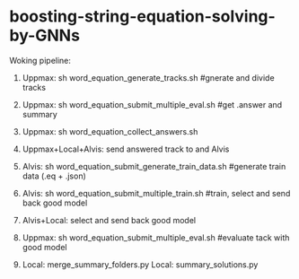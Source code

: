 # boosting-string-equation-solving-by-GNNs

Woking pipeline:

1. Uppmax: sh word_equation_generate_tracks.sh #gnerate and divide tracks


2. Uppmax: sh word_equation_submit_multiple_eval.sh #get .answer and summary


3. Uppmax: sh word_equation_collect_answers.sh


4. Uppmax+Local+Alvis: send answered track to and Alvis


5. Alvis: sh word_equation_submit_generate_train_data.sh #generate train data (.eq + .json)


6. Alvis: sh word_equation_submit_multiple_train.sh #train, select and send back good model


7. Alvis+Local: select and send back good model


8. Uppmax: sh word_equation_submit_multiple_eval.sh #evaluate tack with good model



9. Local: merge_summary_folders.py
Local: summary_solutions.py

